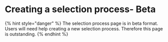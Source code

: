 # Creating a selection process- Beta

{% hint style="danger" %}
The selection process page is in beta format.  Users will need help creating a new selection process.  Therefore this page is outstanding.
{% endhint %}
